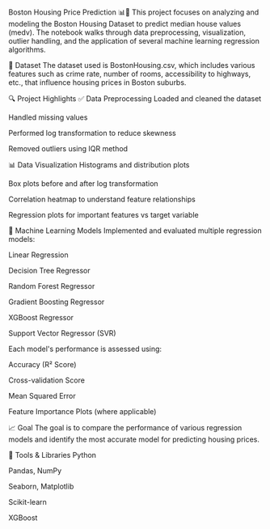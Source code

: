 Boston Housing Price Prediction 📊🏡
This project focuses on analyzing and modeling the Boston Housing Dataset to predict median house values (medv). The notebook walks through data preprocessing, visualization, outlier handling, and the application of several machine learning regression algorithms.

📁 Dataset
The dataset used is BostonHousing.csv, which includes various features such as crime rate, number of rooms, accessibility to highways, etc., that influence housing prices in Boston suburbs.

🔍 Project Highlights
✅ Data Preprocessing
Loaded and cleaned the dataset

Handled missing values

Performed log transformation to reduce skewness

Removed outliers using IQR method

📊 Data Visualization
Histograms and distribution plots

Box plots before and after log transformation

Correlation heatmap to understand feature relationships

Regression plots for important features vs target variable

🤖 Machine Learning Models
Implemented and evaluated multiple regression models:

Linear Regression

Decision Tree Regressor

Random Forest Regressor

Gradient Boosting Regressor

XGBoost Regressor

Support Vector Regressor (SVR)

Each model's performance is assessed using:

Accuracy (R² Score)

Cross-validation Score

Mean Squared Error

Feature Importance Plots (where applicable)

📈 Goal
The goal is to compare the performance of various regression models and identify the most accurate model for predicting housing prices.

📌 Tools & Libraries
Python

Pandas, NumPy

Seaborn, Matplotlib

Scikit-learn

XGBoost

